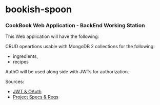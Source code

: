 # bookish-spoon
### CookBook Web Application - BackEnd Working Station

This Web application will have the following: 

CRUD opeartions usable with MongoDB
2 collections for the following: 
- ingredients,
-  recipes

AuthO will be used along side with JWTs for authorization. 








Sources: 

* [JWT & OAuth ](https://frontegg.com/blog/oauth-vs-jwt)
* [Project Specs & Reqs](https://cse341.netlify.app/projects) 
